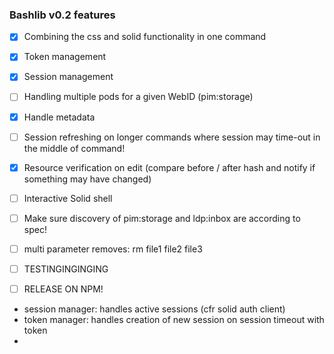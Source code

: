 ### Bashlib v0.2 features

- [X] Combining the css and solid functionality in one command
- [X] Token management
- [X] Session management
- [ ] Handling multiple pods for a given WebID (pim:storage)
- [X] Handle metadata
- [ ] Session refreshing on longer commands where session may time-out in the middle of command!
- [X] Resource verification on edit (compare before / after hash and notify if something may have changed)
- [ ] Interactive Solid shell
- [ ] Make sure discovery of pim:storage and ldp:inbox are according to spec!
- [ ] multi parameter removes: rm file1 file2 file3
- [ ] TESTINGINGINGING
- [ ] RELEASE ON NPM!



- session manager: handles active sessions (cfr solid auth client)
- token manager: handles creation of new session on session timeout with token
- 